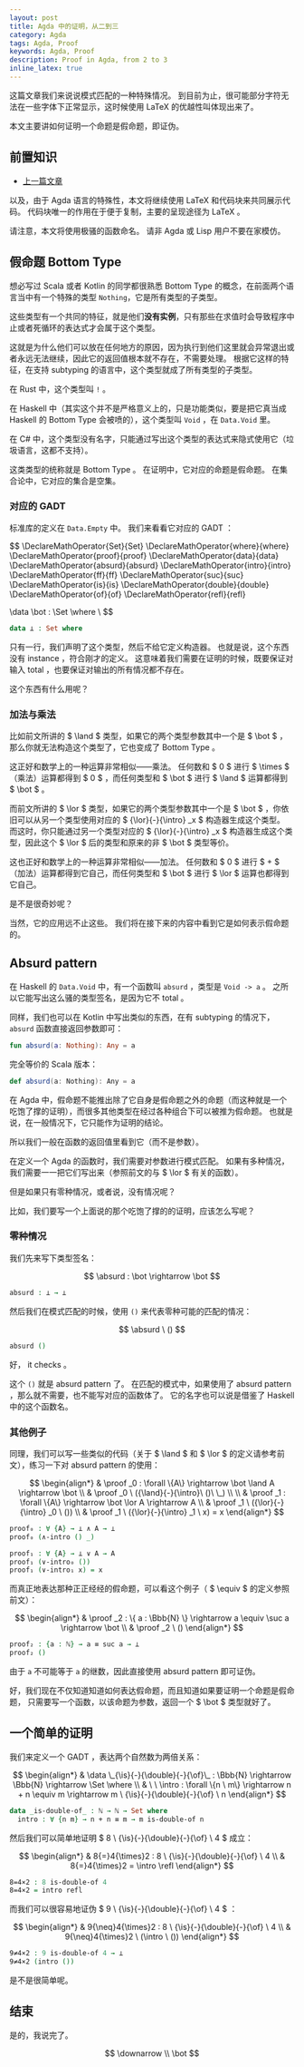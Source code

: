 ```yaml
---
layout: post
title: Agda 中的证明，从二到三
category: Agda
tags: Agda, Proof
keywords: Agda, Proof
description: Proof in Agda, from 2 to 3
inline_latex: true
---
```


这篇文章我们来说说模式匹配的一种特殊情况。
到目前为止，很可能部分字符无法在一些字体下正常显示，这时候使用 LaTeX 的优越性叫体现出来了。

本文主要讲如何证明一个命题是假命题，即证伪。

## 前置知识

+ [上一篇文章](../../../../2017/11/06/ProofInAgda3/)

以及，由于 Agda 语言的特殊性，本文将继续使用 LaTeX 和代码块来共同展示代码。
代码块唯一的作用在于便于复制，主要的呈现途径为 LaTeX 。

请注意，本文将使用极骚的函数命名。
请非 Agda 或 Lisp 用户不要在家模仿。

## 假命题 Bottom Type

想必写过 Scala 或者 Kotlin 的同学都很熟悉 Bottom Type 的概念，在前面两个语言当中有一个特殊的类型 `Nothing`，它是所有类型的子类型。

这些类型有一个共同的特征，就是他们**没有实例**，只有那些在求值时会导致程序中止或者死循环的表达式才会属于这个类型。

这就是为什么他们可以放在任何地方的原因，因为执行到他们这里就会异常退出或者永远无法继续，因此它的返回值根本就不存在，不需要处理。
根据它这样的特征，在支持 subtyping 的语言中，这个类型就成了所有类型的子类型。

在 Rust 中，这个类型叫 `!` 。

在 Haskell 中（其实这个并不是严格意义上的，只是功能类似，要是把它真当成 Haskell 的 Bottom Type 会被喷的），这个类型叫 `Void` ，在 `Data.Void` 里。

在 C\# 中，这个类型没有名字，只能通过写出这个类型的表达式来隐式使用它（垃圾语言，这都不支持）。

这类类型的统称就是 Bottom Type 。
在证明中，它对应的命题是假命题。
在集合论中，它对应的集合是空集。

### 对应的 GADT

标准库的定义在 `Data.Empty` 中。
我们来看看它对应的 GADT ：

$$
\DeclareMathOperator{Set}{Set}
\DeclareMathOperator{where}{where}
\DeclareMathOperator{proof}{proof}
\DeclareMathOperator{data}{data}
\DeclareMathOperator{absurd}{absurd}
\DeclareMathOperator{intro}{intro}
\DeclareMathOperator{ff}{ff}
\DeclareMathOperator{suc}{suc}
\DeclareMathOperator{is}{is}
\DeclareMathOperator{double}{double}
\DeclareMathOperator{of}{of}
\DeclareMathOperator{refl}{refl}

\data \bot : \Set \where \\
$$

```agda
data ⊥ : Set where
```

只有一行，我们声明了这个类型，然后不给它定义构造器。
也就是说，这个东西没有 instance ，符合刚才的定义。
这意味着我们需要在证明的时候，既要保证对输入 total ，也要保证对输出的所有情况都不存在。

这个东西有什么用呢？

### 加法与乘法

比如前文所讲的 $ \land $ 类型，如果它的两个类型参数其中一个是 $ \bot $ ，那么你就无法构造这个类型了，它也变成了 Bottom Type 。

这正好和数学上的一种运算非常相似——乘法。
任何数和 $ 0 $ 进行 $ \times $ （乘法）运算都得到 $ 0 $ ，而任何类型和 $ \bot $ 进行 $ \land $ 运算都得到 $ \bot $ 。

而前文所讲的 $ \lor $ 类型，如果它的两个类型参数其中一个是 $ \bot $ ，你依旧可以从另一个类型使用对应的 $ {\lor}{-}{\intro} _x $ 构造器生成这个类型。
而这时，你只能通过另一个类型对应的 $ {\lor}{-}{\intro} _x $ 构造器生成这个类型，因此这个 $ \lor $ 后的类型和原来的非 $ \bot $ 类型等价。

这也正好和数学上的一种运算非常相似——加法。
任何数和 $ 0 $ 进行 $ \+ $ （加法）运算都得到它自己，而任何类型和 $ \bot $ 进行 $ \lor $ 运算也都得到它自己。

是不是很奇妙呢？

当然，它的应用远不止这些。
我们将在接下来的内容中看到它是如何表示假命题的。

## Absurd pattern

在 Haskell 的 `Data.Void` 中，有一个函数叫 `absurd` ，类型是 `Void -> a` 。
之所以它能写出这么骚的类型签名，是因为它不 total 。

同样，我们也可以在 Kotlin 中写出类似的东西，在有 subtyping 的情况下， `absurd` 函数直接返回参数即可：

```kotlin
fun absurd(a: Nothing): Any = a
```

完全等价的 Scala 版本：

```scala
def absurd(a: Nothing): Any = a
```

在 Agda 中，假命题不能推出除了它自身是假命题之外的命题（而这种就是一个吃饱了撑的证明），而很多其他类型在经过各种组合下可以被推为假命题。
也就是说，在一般情况下，它只能作为证明的结论。

所以我们一般在函数的返回值里看到它（而不是参数）。

在定义一个 Agda 的函数时，我们需要对参数进行模式匹配。
如果有多种情况，我们需要一一把它们写出来（参照前文的与 $ \lor $ 有关的函数）。

但是如果只有零种情况，或者说，没有情况呢？

比如，我们要写一个上面说的那个吃饱了撑的的证明，应该怎么写呢？

### 零种情况

我们先来写下类型签名：

$$
\absurd : \bot \rightarrow \bot
$$

```agda
absurd : ⊥ → ⊥
```

然后我们在模式匹配的时候，使用 `()` 来代表零种可能的匹配的情况：

$$
\absurd \ ()
$$

```agda
absurd ()
```

好， it checks 。

这个 `()` 就是 absurd pattern 了。
在匹配的模式中，如果使用了 absurd pattern ，那么就不需要，也不能写对应的函数体了。
它的名字也可以说是借鉴了 Haskell 中的这个函数名。

### 其他例子

同理，我们可以写一些类似的代码（关于 $ \land $ 和 $ \lor $ 的定义请参考前文），练习一下对 absurd pattern 的使用：

$$
\begin{align*}
& \proof _0 : \forall \{A\} \rightarrow \bot \land A \rightarrow \bot \\
& \proof _0 \ ({\land}{-}{\intro}\ ()\ \_) \\
\\
& \proof _1 : \forall \{A\} \rightarrow \bot \lor A \rightarrow A \\
& \proof _1 \ ({\lor}{-}{\intro} _0 \  ()) \\
& \proof _1 \ ({\lor}{-}{\intro} _1 \  x) = x
\end{align*}
$$

```agda
proof₀ : ∀ {A} → ⊥ ∧ A → ⊥
proof₀ (∧-intro () _)

proof₁ : ∀ {A} → ⊥ ∨ A → A
proof₁ (∨-intro₀ ())
proof₁ (∨-intro₁ x) = x
```

而真正地表达那种正正经经的假命题，可以看这个例子（ $ \equiv $ 的定义参照前文）：

$$
\begin{align*}
& \proof _2 : \{ a : \Bbb{N} \} \rightarrow a \equiv \suc a \rightarrow \bot \\
& \proof _2 \ ()
\end{align*}
$$

```agda
proof₂ : {a : ℕ} → a ≡ suc a → ⊥
proof₂ ()
```

由于 `a` 不可能等于 `a` 的继数，因此直接使用 absurd pattern 即可证伪。

好，我们现在不仅知道知道如何表达假命题，而且知道如果要证明一个命题是假命题，
只需要写一个函数，以该命题为参数，返回一个 $ \bot $ 类型就好了。

## 一个简单的证明

我们来定义一个 GADT ，表达两个自然数为两倍关系：

$$
\begin{align*}
& \data \_{\is}{-}{\double}{-}{\of}\_ : \Bbb{N} \rightarrow \Bbb{N}
  \rightarrow \Set \where \\
& \ \ \intro : \forall \{n \ m\} \rightarrow n + n \equiv m
  \rightarrow m \ {\is}{-}{\double}{-}{\of} \ n
\end{align*}
$$

```agda
data _is-double-of_ : ℕ → ℕ → Set where
  intro : ∀ {n m} → n + n ≡ m → m is-double-of n
```

然后我们可以简单地证明 $ 8 \ {\is}{-}{\double}{-}{\of} \ 4 $ 成立：

$$
\begin{align*}
& 8{=}4{\times}2 : 8 \ {\is}{-}{\double}{-}{\of} \ 4 \\
& 8{=}4{\times}2 = \intro \refl
\end{align*}
$$

```agda
8=4×2 : 8 is-double-of 4
8=4×2 = intro refl
```

而我们可以很容易地证伪 $ 9 \ {\is}{-}{\double}{-}{\of} \ 4 $ ：

$$
\begin{align*}
& 9{\neq}4{\times}2 : 8 \ {\is}{-}{\double}{-}{\of} \ 4 \\
& 9{\neq}4{\times}2 \ (\intro \ ())
\end{align*}
$$

```agda
9≠4×2 : 9 is-double-of 4 → ⊥
9≠4×2 (intro ())
```

是不是很简单呢。

## 结束

是的，我说完了。

$$
\downarrow \\
\bot
$$
